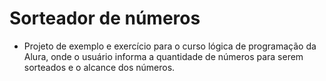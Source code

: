 # Sorteador de números

* Projeto de exemplo e exercício para o curso lógica de programação da Alura, onde o usuário informa a quantidade de números para serem sorteados e o alcance dos números.
